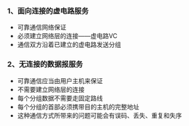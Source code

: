 ### 1、面向连接的虚电路服务
+ 可靠通信网络保证
+ 必须建立网络层的连接——虚电路VC
+ 通信双方沿着已建立的虚电路发送分组
### 2、无连接的数据报服务
+ 可靠通信应当由用户主机来保证
+ 不需要建立网络层的连接
+ 每个分组数据不需要走固定路线
+ 每个分组的首部必须携带目的主机的完整地址
+ 这种通信方式所带来的问题可能会有误码、丢失、重复和失序
